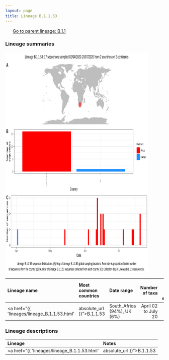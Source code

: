 ```yaml
---
layout: page
title: Lineage B.1.1.53
---
```




<p>
<ul class="actions small">
	 <a href="{{ 'lineages/lineage_B.1.1.html' | absolute_url }}" class="button special fit">Go to parent lineage: B.1.1</a>
</ul>
</p>
<h3> Lineage summaries</h3>

<img src="../assets/images/B.1.1.53.svg" alt="B.1.1.53 lineage summary figure" width="90%" height="700px" />


| Lineage name | Most common countries | Date range | Number of taxa |  Days since last sampling | Known Travel | Recall value |
|:-----|:-----|:-------|-------:|-------:|:---------|--------:|
| <a href="{{ 'lineages/lineage_B.1.1.53.html' | absolute_url }}">B.1.1.53</a> | South_Africa (94%), UK (6%) | April 02 to July 20 | 17 |  | 0.93 |

<h3>Lineage descriptions</h3>

| Lineage | Notes |
|:-----|:-----|
| <a href="{{ 'lineages/lineage_B.1.1.53.html' | absolute_url }}">B.1.1.53</a> | South African lineage (same parent node as B.1.1.53, but parent node is a large polytomy) |

